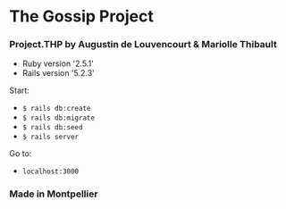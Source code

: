 # The Gossip Project
### Project.THP by Augustin de Louvencourt & Mariolle Thibault

* Ruby version '2.5.1'
* Rails version '5.2.3'

Start:
- `$ rails db:create`
- `$ rails db:migrate`
- `$ rails db:seed`
- `$ rails server`

Go to: 
- `localhost:3000`

### Made in Montpellier